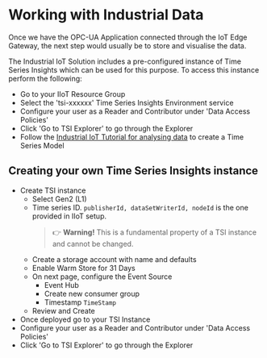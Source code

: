 # Working with Industrial Data

Once we have the OPC-UA Application connected through the IoT Edge Gateway, the next step would usually be to store and visualise the data.

The Industrial IoT Solution includes a pre-configured instance of Time Series Insights which can be used for this purpose. To access this instance perform the following:

* Go to your IIoT Resource Group
* Select the 'tsi-xxxxxx' Time Series Insights Environment service
* Configure your user as a Reader and Contributor under 'Data Access Policies'
* Click 'Go to TSI Explorer' to go through the Explorer
* Follow the [Industrial IoT Tutorial for analysing data](https://azure.github.io/Industrial-IoT/tutorials/tut-timeseriesinsights.html) to create a Time Series Model

## Creating your own Time Series Insights instance

* Create TSI instance
  * Select Gen2 (L1)
  * Time series ID. `publisherId, dataSetWriterId, nodeId` is the one provided in IIoT setup.
    > 👉 **Warning!** This is a fundamental property of a TSI instance and cannot be changed.
  * Create a storage account with name and defaults
  * Enable Warm Store for 31 Days
  * On next page, configure the Event Source
    * Event Hub
    * Create new consumer group
    * Timestamp `TimeStamp`
  * Review and Create
* Once deployed go to your TSI Instance
* Configure your user as a Reader and Contributor under 'Data Access Policies'
* Click 'Go to TSI Explorer' to go through the Explorer
